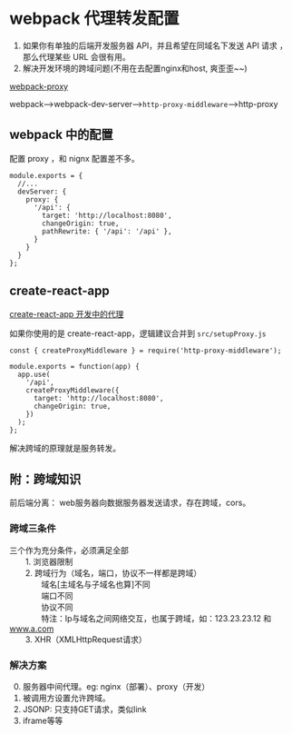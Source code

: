 # webpack 代理转发配置

1. 如果你有单独的后端开发服务器 API，并且希望在同域名下发送 API 请求 ，那么代理某些 URL 会很有用。
2. 解决开发环境的跨域问题(不用在去配置nginx和host, 爽歪歪~~)

[webpack-proxy](https://webpack.js.org/configuration/dev-server/#devserverproxy)

webpack-->webpack-dev-server-->`http-proxy-middleware`-->http-proxy


## webpack 中的配置

配置 proxy ，和 nignx 配置差不多。
```
module.exports = {
  //...
  devServer: {
    proxy: {
      '/api': {
        target: 'http://localhost:8080',
        changeOrigin: true,
        pathRewrite: { '/api': '/api' },
      }
    }
  }
};

```



## create-react-app

[create-react-app 开发中的代理](https://create-react-app.dev/docs/proxying-api-requests-in-development)

如果你使用的是 create-react-app，逻辑建议合并到 `src/setupProxy.js`

```
const { createProxyMiddleware } = require('http-proxy-middleware');

module.exports = function(app) {
  app.use(
    '/api',
    createProxyMiddleware({
      target: 'http://localhost:8080',
      changeOrigin: true,
    })
  );
};
```

解决跨域的原理就是服务转发。


## 附：跨域知识
前后端分离：
web服务器向数据服务器发送请求，存在跨域，cors。


### 跨域三条件
三个作为充分条件，必须满足全部  
　　1. 浏览器限制  
　　2. 跨域行为（域名，端口，协议不一样都是跨域）   
　　　　域名[主域名与子域名也算]不同  
　　　　端口不同  
　　　　协议不同  
　　　　特注：Ip与域名之间网络交互，也属于跨域，如：123.23.23.12 和 www.a.com  
　　3. XHR（XMLHttpRequest请求）  

### 解决方案

0. 服务器中间代理。eg: nginx（部署）、proxy（开发）
1. 被调用方设置允许跨域。
2. JSONP: 只支持GET请求，类似link
3. iframe等等

